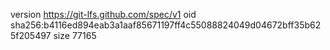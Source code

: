 version https://git-lfs.github.com/spec/v1
oid sha256:b4116ed894eab3a1aaf85671197ff4c55088824049d04672bff35b625f205497
size 77165

